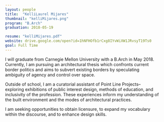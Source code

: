 ```yaml
---
layout: people
title:  "KelliLaurel Mijares"
thumbnail: "kelliMijares.png"
program: "B.Arch"
graduation: 2018-05-19

resume: "kelliMijares.pdf"
website: drive.google.com/open?id=1hNFHOfb1rCxg8IYvWiXW1JRvsyT19Ts0
goal: Full Time
---
```


I will graduate from Carnegie Mellon University with a B.Arch in May 2018. Currently, I am pursuing an architectural thesis which confronts current border politics and aims to subvert existing borders by speculating ambiguity of agency and control over space.

Outside of school, I am a curatorial assistant of Point Line Projects–exploring exhibitions of public interest design, methods of education, and inclusivity of the profession. These experiences inform my understanding of the built environment and the modes of architectural practices.

I am seeking opportunities to obtain licensure, to expand my vocabulary within the discourse, and to enhance design skills.
